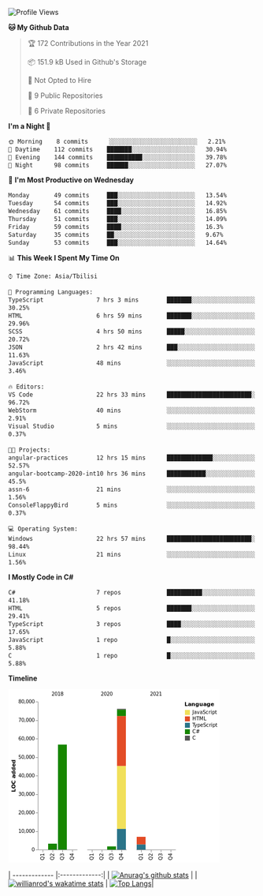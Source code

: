 <!--START_SECTION:waka-->
![Profile Views](http://img.shields.io/badge/Profile%20Views-114-blue)

**🐱 My Github Data** 

> 🏆 172 Contributions in the Year 2021
 > 
> 📦 151.9 kB Used in Github's Storage 
 > 
> 🚫 Not Opted to Hire
 > 
> 📜 9 Public Repositories 
 > 
> 🔑 6 Private Repositories  
 > 
**I'm a Night 🦉** 

```text
🌞 Morning    8 commits      ░░░░░░░░░░░░░░░░░░░░░░░░░   2.21% 
🌆 Daytime    112 commits    ███████░░░░░░░░░░░░░░░░░░   30.94% 
🌃 Evening    144 commits    ██████████░░░░░░░░░░░░░░░   39.78% 
🌙 Night      98 commits     ██████░░░░░░░░░░░░░░░░░░░   27.07%

```
📅 **I'm Most Productive on Wednesday** 

```text
Monday       49 commits     ███░░░░░░░░░░░░░░░░░░░░░░   13.54% 
Tuesday      54 commits     ███░░░░░░░░░░░░░░░░░░░░░░   14.92% 
Wednesday    61 commits     ████░░░░░░░░░░░░░░░░░░░░░   16.85% 
Thursday     51 commits     ███░░░░░░░░░░░░░░░░░░░░░░   14.09% 
Friday       59 commits     ████░░░░░░░░░░░░░░░░░░░░░   16.3% 
Saturday     35 commits     ██░░░░░░░░░░░░░░░░░░░░░░░   9.67% 
Sunday       53 commits     ███░░░░░░░░░░░░░░░░░░░░░░   14.64%

```


📊 **This Week I Spent My Time On** 

```text
⌚︎ Time Zone: Asia/Tbilisi

💬 Programming Languages: 
TypeScript               7 hrs 3 mins        ███████░░░░░░░░░░░░░░░░░░   30.25% 
HTML                     6 hrs 59 mins       ███████░░░░░░░░░░░░░░░░░░   29.96% 
SCSS                     4 hrs 50 mins       █████░░░░░░░░░░░░░░░░░░░░   20.72% 
JSON                     2 hrs 42 mins       ███░░░░░░░░░░░░░░░░░░░░░░   11.63% 
JavaScript               48 mins             ░░░░░░░░░░░░░░░░░░░░░░░░░   3.46%

🔥 Editors: 
VS Code                  22 hrs 33 mins      ████████████████████████░   96.72% 
WebStorm                 40 mins             ░░░░░░░░░░░░░░░░░░░░░░░░░   2.91% 
Visual Studio            5 mins              ░░░░░░░░░░░░░░░░░░░░░░░░░   0.37%

🐱‍💻 Projects: 
angular-practices        12 hrs 15 mins      █████████████░░░░░░░░░░░░   52.57% 
angular-bootcamp-2020-int10 hrs 36 mins      ███████████░░░░░░░░░░░░░░   45.5% 
assn-6                   21 mins             ░░░░░░░░░░░░░░░░░░░░░░░░░   1.56% 
ConsoleFlappyBird        5 mins              ░░░░░░░░░░░░░░░░░░░░░░░░░   0.37%

💻 Operating System: 
Windows                  22 hrs 57 mins      ████████████████████████░   98.44% 
Linux                    21 mins             ░░░░░░░░░░░░░░░░░░░░░░░░░   1.56%

```

**I Mostly Code in C#** 

```text
C#                       7 repos             ██████████░░░░░░░░░░░░░░░   41.18% 
HTML                     5 repos             ███████░░░░░░░░░░░░░░░░░░   29.41% 
TypeScript               3 repos             ████░░░░░░░░░░░░░░░░░░░░░   17.65% 
JavaScript               1 repo              █░░░░░░░░░░░░░░░░░░░░░░░░   5.88% 
C                        1 repo              █░░░░░░░░░░░░░░░░░░░░░░░░   5.88%

```


**Timeline**

![Chart not found](https://raw.githubusercontent.com/LukeSamkharadze/LukeSamkharadze/main/charts/bar_graph.png) 


<!--END_SECTION:waka-->

| ------------- |:-------------:|
| [![Anurag's github stats](https://github-readme-stats.vercel.app/api?username=LukeSamkharadze&count_private=true&theme=dark&show_icons=true&custom_title=Github%20Stats)](https://github.com/anuraghazra/github-readme-stats)      |
| [![willianrod's wakatime stats](https://github-readme-stats.vercel.app/api/wakatime?username=LukeSamkharadze&theme=dark&langs_count=9&custom_title=Weekly%20Stats)](https://github.com/anuraghazra/github-readme-stats)      | [![Top Langs](https://github-readme-stats.vercel.app/api/top-langs/?username=LukeSamkharadze&theme=dark&langs_count=9&custom_title=Repositories)](https://github.com/anuraghazra/github-readme-stats)|

<!--
[![Anurag's github stats](https://github-readme-stats.vercel.app/api?username=LukeSamkharadze&count_private=true&theme=dark&show_icons=true&custom_title=Github%20Stats)](https://github.com/anuraghazra/github-readme-stats)
[![willianrod's wakatime stats](https://github-readme-stats.vercel.app/api/wakatime?username=LukeSamkharadze&theme=dark&langs_count=9&custom_title=Weekly%20Stats)](https://github.com/anuraghazra/github-readme-stats)
[![Top Langs](https://github-readme-stats.vercel.app/api/top-langs/?username=LukeSamkharadze&theme=dark&langs_count=9&custom_title=Repositories)](https://github.com/anuraghazra/github-readme-stats)
-->
